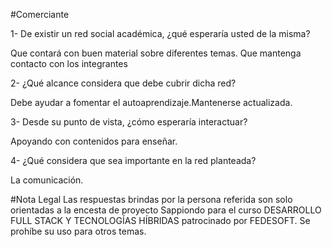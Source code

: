 #Comerciante

1- De existir un red social académica, ¿qué esperaría usted de la misma?

Que contará con buen material sobre diferentes temas. Que mantenga contacto con los integrantes

2- ¿Qué alcance considera que debe cubrir dicha red?

Debe ayudar a fomentar el autoaprendizaje.Mantenerse actualizada.

3- Desde su punto de vista, ¿cómo esperaría interactuar?

Apoyando con contenidos para enseñar. 

4- ¿Qué considera que sea importante en la red planteada?

La comunicación.



#Nota Legal
Las respuestas brindas por la persona referida son solo orientadas a la encesta de proyecto Sappiondo para el curso DESARROLLO FULL STACK Y TECNOLOGÍAS HÍBRIDAS patrocinado por FEDESOFT. Se prohíbe su uso para otros temas.